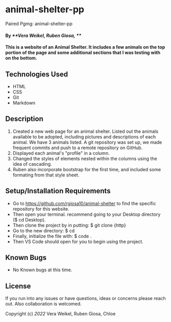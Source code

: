 # animal-shelter-pp
Paired Pgmg: animal-shelter-pp


#### By _**Vera Weikel, Ruben Giosa, **_

#### This is a website of an Animal Shelter. It includes a few animals on the top portion of the page and some additional sections that I was testing with on the bottom.

## Technologies Used

* HTML
* CSS
* Git
* Markdown

## Description

1. Created a new web page for an animal shelter. Listed out the animals available to be adopted, including pictures and descriptions of each animal. We have 3 animals listed. A git repository was set up, we made frequent commits and push to a remote repository on GitHub.
2. Displayed each animal's "profile" in a column.
3. Changed the styles of elements nested within the columns using the idea of cascading.
4. Ruben also incorporate bootstrap for the first time, and included some formating from that style sheet.

## Setup/Installation Requirements

* Go to https://github.com/rgiosa10/animal-shelter to find the specific repository for this website.
* Then open your terminal. recommend going to your Desktop directory ($ cd Desktop).
* Then clone the project by in putting: $ git clone {http}
* Go to the new directory: $ cd 
* Finally, initialize the file with: $ code .
* Then VS Code should open for you to begin using the project. 


## Known Bugs

* No Known bugs at this time.

## License

If you run into any issues or have questions, ideas or concerns please reach out. Also collaboration is welcomed.

Copyright (c) _2022_ Vera Weikel, Ruben Giosa, Chloe 